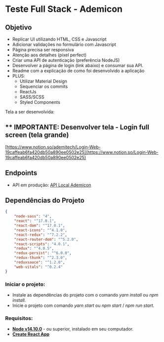 # Teste Full Stack - Ademicon
	
## Objetivo
- Replicar UI utilizando HTML, CSS e Javascript
- Adicionar validações no formulário com Javascript
- Página precisa ser responsiva
- Atenção aos detalhes (pixel perfect)
- Criar uma API de autenticação (preferência NodeJS)
- Desenvolver a página de login (link abaixo) e consumar sua API.
- Readme com a explicação de como foi desenvolvido a aplicação
- PLUS:
    - Utilizar Material Design
    - Sequenciar os commits
    - ReactJs
    - SASS/SCSS
    - Styled Components

Tela a ser desenvolvida:

## ** IMPORTANTE: Desenvolver tela - Login full screen (tela grande)

[https://www.notion.so/ademitech/Login-Web-19caffeab6fa420db50a890ee0502e25](https://www.notion.so/Login-Web-19caffeab6fa420db50a890ee0502e25)

## Endpoints
* API em produção: [API Local Ademicon](https://github.com/Shumax/api-ademicon)

## Dependências do Projeto
```json
{
	"node-sass": "4",
	"react": "^17.0.1",
	"react-dom": "^17.0.1",
	"react-icons": "^4.1.0",
	"react-redux": "^7.2.2",
	"react-router-dom": "^5.2.0",
	"react-scripts": "4.0.1",
	"redux": "^4.0.5",
	"redux-persist": "^6.0.0",
	"redux-thunk": "^2.3.0",
	"reduxsauce": "^1.2.0",
	"web-vitals": "^0.2.4"
}
```

### Iniciar o projeto:
* Instale as dependências do projeto com o comando *yarn install* ou *npm install*.
* Inicie o projeto com comando *yarn start* ou *npm start* / *npm run start*.

### Requisitos:
* **[Node v14.10.0](https://nodejs.org/en/)** - ou superior, instalado em seu computador.
* **[Create React App](https://github.com/facebook/create-react-app)**